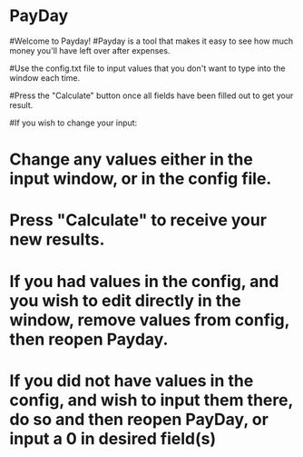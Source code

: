 # PayDay
#Welcome to Payday!
#Payday is a tool that makes it easy to see how much money you'll have left over after expenses.


#Use the config.txt file to input values that you don't want to type into the window each time.

#Press the "Calculate" button once all fields have been filled out to get your result.


#If you wish to change your input:
	
#	Change any values either in the input window, or in the config file.
	
#	Press "Calculate" to receive your new results.
	
#	If you had values in the config, and you wish to edit directly in the window, remove values from config, then reopen Payday.
	
#	If you did not have values in the config, and wish to input them there, do so and then reopen PayDay, or input a 0 in desired field(s)
